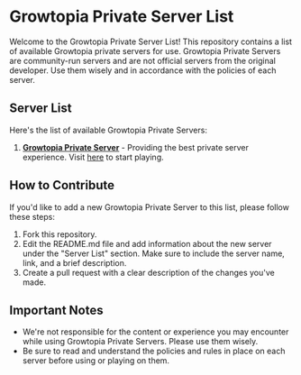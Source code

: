 
# Growtopia Private Server List

Welcome to the Growtopia Private Server List! This repository contains a list of available Growtopia private servers for use. Growtopia Private Servers are community-run servers and are not official servers from the original developer. Use them wisely and in accordance with the policies of each server.

## Server List

Here's the list of available Growtopia Private Servers:

1. **[Growtopia Private Server](https://growtopia.playserver.me/)** - Providing the best private server experience. Visit [here](https://growtopia.playserver.me/) to start playing.

## How to Contribute

If you'd like to add a new Growtopia Private Server to this list, please follow these steps:

1. Fork this repository.
2. Edit the README.md file and add information about the new server under the "Server List" section. Make sure to include the server name, link, and a brief description.
3. Create a pull request with a clear description of the changes you've made.

## Important Notes

- We're not responsible for the content or experience you may encounter while using Growtopia Private Servers. Please use them wisely.
- Be sure to read and understand the policies and rules in place on each server before using or playing on them.
